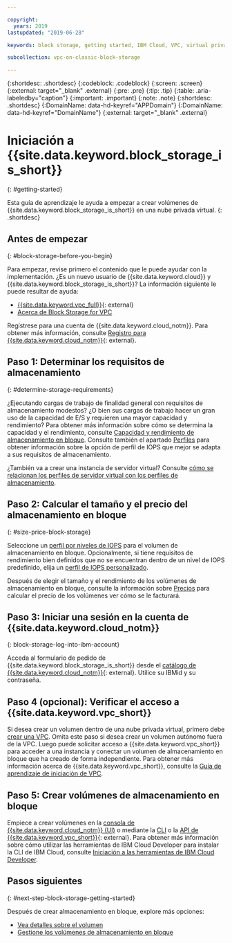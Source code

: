```yaml
---

copyright:
  years: 2019
lastupdated: "2019-06-28"

keywords: block storage, getting started, IBM Cloud, VPC, virtual private cloud, IBM CLoud, volume, data storage, classic, virtual server

subcollection: vpc-on-classic-block-storage

---
```

{:shortdesc: .shortdesc}
{:codeblock: .codeblock}
{:screen: .screen}
{:external: target="_blank" .external}
{:pre: .pre}
{:tip: .tip}
{:table: .aria-labeledby="caption"}
{:important: .important}
{:note: .note}
{:shortdesc: .shortdesc}
{:DomainName: data-hd-keyref="APPDomain"}
{:DomainName: data-hd-keyref="DomainName"}
{:external: target="_blank" .external}

# Iniciación a {{site.data.keyword.block_storage_is_short}}
{: #getting-started}

Esta guía de aprendizaje le ayuda a empezar a crear volúmenes de {{site.data.keyword.block_storage_is_short}} en una nube privada virtual.
{: .shortdesc}

## Antes de empezar
{: #block-storage-before-you-begin}

Para empezar, revise primero el contenido que le puede ayudar con la implementación. ¿Es un nuevo usuario de {{site.data.keyword.cloud}} y {{site.data.keyword.block_storage_is_short}}? La información siguiente le puede resultar de ayuda:

* [{{site.data.keyword.vpc_full}}](https://www.ibm.com/cloud/vpc){: external}
* [Acerca de Block Storage for VPC](/docs/vpc-on-classic-block-storage?topic=vpc-on-classic-block-storage-block-storage-about)

Regístrese para una cuenta de {{site.data.keyword.cloud_notm}}. Para obtener más información, consulte [Registro para {{site.data.keyword.cloud_notm}}](https://cloud.ibm.com/docs/account?topic=account-signup#signup){: external}.

## Paso 1: Determinar los requisitos de almacenamiento
{: #determine-storage-requirements}

¿Ejecutando cargas de trabajo de finalidad general con requisitos de almacenamiento modestos? ¿O bien sus cargas de trabajo hacer un gran uso de la capacidad de E/S y requieren una mayor capacidad y rendimiento? Para obtener más información sobre cómo se determina la capacidad y el rendimiento, consulte [Capacidad y rendimiento de almacenamiento en bloque](/docs/vpc-on-classic-block-storage?topic=vpc-on-classic-block-storage-capacity-performance). Consulte también el apartado [Perfiles](/docs/vpc-on-classic-block-storage?topic=vpc-on-classic-block-storage-block-storage-profiles) para obtener información sobre la opción de perfil de IOPS que mejor se adapta a sus requisitos de almacenamiento. 

¿También va a crear una instancia de servidor virtual? Consulte [cómo se relacionan los perfiles de servidor virtual con los perfiles de almacenamiento](/docs/vpc-on-classic-block-storage?topic=vpc-on-classic-block-storage-block-storage-profiles#vsi-profiles-relate-to-storage).

## Paso 2: Calcular el tamaño y el precio del almacenamiento en bloque
{: #size-price-block-storage}

Seleccione un [perfil por niveles de IOPS](/docs/vpc-on-classic-block-storage?topic=vpc-on-classic-block-storage-block-storage-profiles#tiers) para el volumen de almacenamiento en bloque.  Opcionalmente, si tiene requisitos de rendimiento bien definidos que no se encuentran dentro de un nivel de IOPS predefinido, elija un [perfil de IOPS personalizado](/docs/vpc-on-classic-block-storage?topic=vpc-on-classic-block-storage-block-storage-profiles#custom). 

Después de elegir el tamaño y el rendimiento de los volúmenes de almacenamiento en bloque, consulte la información sobre [Precios](/docs/vpc-on-classic?topic=vpc-on-classic-block-storage-pricing) para calcular el precio de los volúmenes ver cómo se le facturará.

## Paso 3: Iniciar una sesión en la cuenta de {{site.data.keyword.cloud_notm}}
{: block-storage-log-into-ibm-account}

Acceda al formulario de pedido de {{site.data.keyword.block_storage_is_short}} desde el [catálogo de {{site.data.keyword.cloud_notm}}](https://{DomainName}/catalog){: external}. Utilice su IBMid y su contraseña.

## Paso 4 (opcional): Verificar el acceso a {{site.data.keyword.vpc_short}}

Si desea crear un volumen dentro de una nube privada virtual, primero debe [crear una VPC](/docs/vpc-on-classic?topic=vpc-on-classic-creating-a-vpc-using-the-ibm-cloud-console). Omita este paso si desea crear un volumen autónomo fuera de la VPC. Luego puede solicitar acceso a {{site.data.keyword.vpc_short}} para acceder a una instancia y conectar un volumen de almacenamiento en bloque que ha creado de forma independiente. Para obtener más información acerca de {{site.data.keyword.vpc_short}}, consulte la [Guía de aprendizaje de iniciación de VPC](/docs/vpc-on-classic?topic=vpc-on-classic-getting-started).

## Paso 5: Crear volúmenes de almacenamiento en bloque

Empiece a crear volúmenes en la [consola de {{site.data.keyword.cloud_notm}} (UI)](/docs/vpc-on-classic-block-storage?topic=vpc-on-classic-block-storage-creating-block-storage) o mediante la [CLI](/docs/vpc-on-classic-block-storage?topic=vpc-on-classic-block-storage-creating-block-storage-cli) o la [API de {{site.data.keyword.vpc_short}}](https://{DomainName}/apidocs/vpc-on-classic#create-a-volume){: external}. Para obtener más información sobre cómo utilizar las herramientas de IBM Cloud Developer para instalar la CLI de IBM Cloud, consulte [Iniciación a las herramientas de IBM Cloud Developer](/docs/cli?topic=cloud-cli-getting-started).

## Pasos siguientes
{: #next-step-block-storage-getting-started}

Después de crear almacenamiento en bloque, explore más opciones:

* [Vea detalles sobre el volumen](/docs/vpc-on-classic-block-storage?topic=vpc-on-classic-block-storage-viewing-block-storage)
* [Gestione los volúmenes de almacenamiento en bloque](/docs/vpc-on-classic-block-storage?topic=vpc-on-classic-block-storage-managing-block-storage#managing-block-storage)

